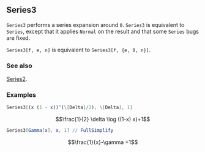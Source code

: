 ## Series3 

`Series3` performs a series expansion around `0`. `Series3` is equivalent to `Series`, except that it applies `Normal` on the result and that some `Series` bugs are fixed.

`Series3[f, e, n]` is equivalent to  `Series3[f, {e, 0, n}]`.

### See also

[Series2](Series2).

### Examples

```mathematica
Series3[(x (1 - x))^(\[Delta]/2), \[Delta], 1]
```

$$\frac{1}{2} \delta  \log ((1-x) x)+1$$

```mathematica
Series3[Gamma[x], x, 1] // FullSimplify
```

$$\frac{1}{x}-\gamma +1$$